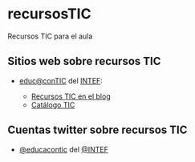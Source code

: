 # recursosTIC
Recursos TIC para el aula

## Sitios web sobre recursos TIC

* [educ@conTIC](http://www.educacontic.es/) del [INTEF](http://educalab.es/intef):
  
  * [Recursos TIC en el blog](http://www.educacontic.es/blog/recursos-tic)
  * [Catálogo TIC](http://www.educacontic.es/catalogo-tic)

## Cuentas twitter sobre recursos TIC

* [@educacontic](https://twitter.com/educacontic) del [@INTEF](https://twitter.com/educaintef)
